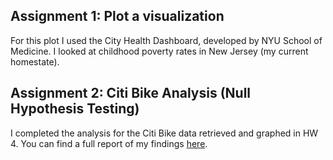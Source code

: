 ## Assignment 1: Plot a visualization

For this plot I used the City Health Dashboard, developed by NYU School of Medicine. I looked at childhood poverty rates in New Jersey
(my current homestate).



## Assignment 2: Citi Bike Analysis (Null Hypothesis Testing)

I completed the analysis for the Citi Bike data retrieved and graphed in HW 4.
You can find a full report of my findings [here](https://www.authorea.com/336213/T2wPh_oVnG2sr-ql91r7Fg).
